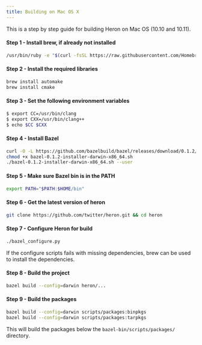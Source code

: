 ```yaml
---
title: Building on Mac OS X
---
```


This is a step by step guide for building Heron on Mac OS (10.10 and 10.11).

#### Step 1 - Install brew, if already not installed

```bash
/usr/bin/ruby -e "$(curl -fsSL https://raw.githubusercontent.com/Homebrew/install/master/install)"
```

#### Step 2 - Install the required libraries

```bash
brew install automake
brew install cmake
```

#### Step 3 - Set the following environment variables

```bash
$ export CC=/usr/bin/clang
$ export CXX=/usr/bin/clang++
$ echo $CC $CXX
```

#### Step 4 - Install Bazel

```bash
curl -O -L https://github.com/bazelbuild/bazel/releases/download/0.1.2/bazel-0.1.2-installer-darwin-x86_64.sh
chmod +x bazel-0.1.2-installer-darwin-x86_64.sh
./bazel-0.1.2-installer-darwin-x86_64.sh --user
```

#### Step 5 - Make sure Bazel bin is in the PATH

```bash
export PATH="$PATH:$HOME/bin"
```

#### Step 6 - Get the latest version of heron

```bash
git clone https://github.com/twitter/heron.git && cd heron
```

#### Step 7 - Configure Heron for build

```bash
./bazel_configure.py
```

If the configure scripts fails with missing dependencies, brew can be used to install the dependencies.

#### Step 8 - Build the project

```bash
bazel build --config=darwin heron/...
```

#### Step 9 - Build the packages

```bash
bazel build --config=darwin scripts/packages:binpkgs
bazel build --config=darwin scripts/packages:tarpkgs
```

This will build the packages below the `bazel-bin/scripts/packages/` directory. 




